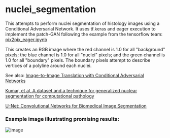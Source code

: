 # nuclei_segmentation
This attempts to perform nuclei segmentation of histology images using a Conditional Adversarial Network. It uses tf.keras and eager execution to implement the patch-GAN following the example from the tensorflow team: [pix2pix_eager.ipynb](https://github.com/tensorflow/tensorflow/blob/master/tensorflow/contrib/eager/python/examples/pix2pix/pix2pix_eager.ipynb)

This creates an RGB image where the red channel is 1.0 for all "background" pixels; the blue channel is 1.0 for all "nuclei" pixels; and the green channel is 1.0 for all "boundary" pixels. The boundary pixels attempt to describe vertices of a polyline around each nuclei.

See also:
[Image-to-Image Translation with Conditional Adversarial Networks](https://arxiv.org/abs/1611.07004) 

[Kumar, et al, A dataset and a technique for generalized nuclear segmentation for computational pathology](https://www.researchgate.net/profile/Ruchika_Verma3/publication/314271512_A_Dataset_and_a_Technique_for_Generalized_Nuclear_Segmentation_for_Computational_Pathology/links/59d5292c0f7e9b7a7e466661/A-Dataset-and-a-Technique-for-Generalized-Nuclear-Segmentation-for-Computational-Pathology.pdf)

[U-Net: Convolutional Networks for Biomedical Image Segmentation](https://arxiv.org/pdf/1505.04597.pdf)

### Example image illustrating promising results:
![image](https://user-images.githubusercontent.com/6138503/47751436-fc1b2f80-dc4e-11e8-853f-a2412a28bd2e.png)
